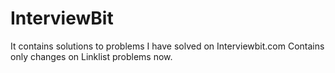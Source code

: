 # InterviewBit
It contains solutions to problems I have solved on Interviewbit.com
Contains only changes on Linklist problems now. 
